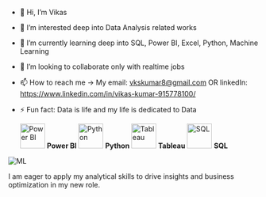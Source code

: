 - 👋 Hi, I’m Vikas
- 👀 I’m interested deep into Data Analysis related works 
- 🌱 I’m currently learning deep into SQL, Power BI, Excel, Python, Machine Learning 
- 💞️ I’m looking to collaborate only with realtime jobs 
- 📫 How to reach me -> My email: vkskumar8@gmail.com OR linkedIn: https://www.linkedin.com/in/vikas-kumar-915778100/
- ⚡ Fun fact: Data is life and my life is dedicated to Data

  <img src="https://upload.wikimedia.org/wikipedia/commons/c/cf/New_Power_BI_Logo.svg" alt="Power BI" width="50"/> **Power BI**     <img src="https://upload.wikimedia.org/wikipedia/commons/c/c3/Python-logo-notext.svg" alt="Python" width="50"/> **Python**  <img src="https://upload.wikimedia.org/wikipedia/commons/4/4b/Tableau_Logo.png" alt="Tableau" width="50"/> **Tableau**  <img src="https://upload.wikimedia.org/wikipedia/commons/8/87/Sql_data_base_with_logo.png" alt="SQL" width="50"/> **SQL**


![ML](https://i.pinimg.com/originals/6f/d8/3f/6fd83f6c101f85bb417448302daedfb9.png)


I am eager to apply my analytical skills to drive insights and business optimization in my new role.

<!---
Vekasssss/Vekasssss is a ✨ special ✨ repository because its `README.md` (this file) appears on your GitHub profile.
You can click the Preview link to take a look at your changes.
--->
